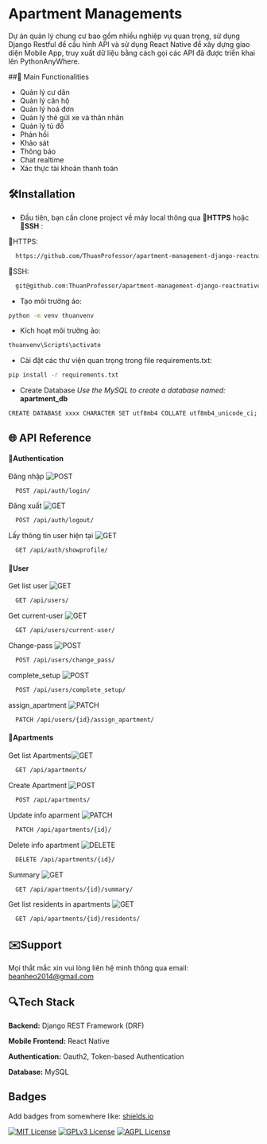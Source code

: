 
# **Apartment Managements**

Dự án quản lý chung cư bao gồm nhiều nghiệp vụ quan trọng, sử dụng Django Restful để cấu hình API và sử dụng React Native để xây dựng giao diện Mobile App, truy xuất dữ liệu bằng cách gọi các API đã được triển khai lên PythonAnyWhere.
    


##🧩 Main Functionalities
- Quản lý cư dân
- Quản lý căn hộ
- Quản lý hoá đơn
- Quản lý thẻ gửi xe và thân nhân
- Quản lý tủ đồ
- Phản hồi
- Khảo sát
- Thông báo
- Chat realtime
- Xác thực tài khoản thanh toán



## 🛠️Installation

- Đầu tiên, bạn cần clone project về máy local thông qua **🔗HTTPS** hoặc **🔗SSH** :

🔗HTTPS:
```bash
  https://github.com/ThuanProfessor/apartment-management-django-reactnative.git
```
🔗SSH:
```bash
  git@github.com:ThuanProfessor/apartment-management-django-reactnative.git
```

- Tạo môi trường ảo:
```bash
python -m venv thuanvenv
```
- Kích hoạt môi trường ảo:
```bash
thuanvenv\Scripts\activate
```
- Cài đặt các thư viện quan trọng trong file requirements.txt:
```bash
pip install -r requirements.txt
```
- Create Database
*Use the MySQL to create a database named:* **apartment_db**
```bash
CREATE DATABASE xxxx CHARACTER SET utf8mb4 COLLATE utf8mb4_unicode_ci;
```



## 🌐 API Reference

#### 🔐Authentication

Đăng nhập
![POST](https://img.shields.io/badge/-POST-brightgreen)  
```bash 
  POST /api/auth/login/
```
Đăng xuất
![GET](https://img.shields.io/badge/-GET-blue)  
```bash 
  POST /api/auth/logout/
```


Lấy thông tin user hiện tại
![GET](https://img.shields.io/badge/-GET-blue)  
```bash 
  GET /api/auth/showprofile/
```
#### 👤User
Get list user
![GET](https://img.shields.io/badge/-GET-blue)  
```bash 
  GET /api/users/
```
Get current-user
![GET](https://img.shields.io/badge/-GET-blue)  
```bash  
  GET /api/users/current-user/
```
Change-pass
![POST](https://img.shields.io/badge/-POST-brightgreen)  
```bash 
  POST /api/users/change_pass/
```
complete_setup
![POST](https://img.shields.io/badge/-POST-brightgreen)  
```bash 
  POST /api/users/complete_setup/
```
assign_apartment
![PATCH](https://img.shields.io/badge/-PATCH-lightblue)  
```bash 
  PATCH /api/users/{id}/assign_apartment/
```
#### 🏢Apartments
Get list Apartments![GET](https://img.shields.io/badge/-GET-blue)  
```bash 
  GET /api/apartments/
```
Create Apartment
![POST](https://img.shields.io/badge/-POST-brightgreen)  
```bash 
  POST /api/apartments/
```
Update info aparment
![PATCH](https://img.shields.io/badge/-PATCH-lightblue)  
```bash 
  PATCH /api/apartments/{id}/
```
Delete info apartment
![DELETE](https://img.shields.io/badge/-DELETE-red)  
```bash 
  DELETE /api/apartments/{id}/
```
Summary
![GET](https://img.shields.io/badge/-GET-blue)  
```bash 
  GET /api/apartments/{id}/summary/
```
Get list residents in apartments
![GET](https://img.shields.io/badge/-GET-blue)  
```bash 
  GET /api/apartments/{id}/residents/
```





## ✉️Support

Mọi thắt mắc xin vui lòng liên hệ mình thông qua email: beanheo2014@gmail.com


## 🔍Tech Stack

**Backend:** Django REST Framework (DRF)

**Mobile Frontend:** React Native

**Authentication:** Oauth2, Token-based Authentication

**Database:** MySQL


## Badges

Add badges from somewhere like: [shields.io](https://shields.io/)

[![MIT License](https://img.shields.io/badge/License-MIT-green.svg)](https://choosealicense.com/licenses/mit/)
[![GPLv3 License](https://img.shields.io/badge/License-GPL%20v3-yellow.svg)](https://opensource.org/licenses/)
[![AGPL License](https://img.shields.io/badge/license-AGPL-blue.svg)](http://www.gnu.org/licenses/agpl-3.0)

